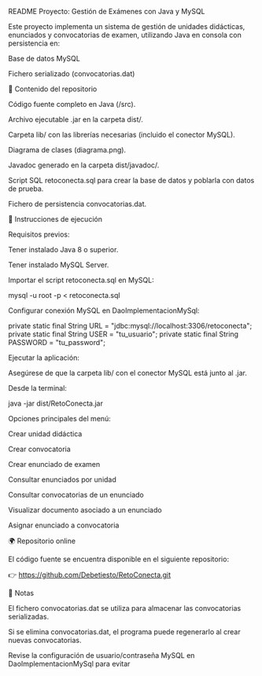 README
Proyecto: Gestión de Exámenes con Java y MySQL

Este proyecto implementa un sistema de gestión de unidades didácticas, enunciados y convocatorias de examen, utilizando Java en consola con persistencia en:

Base de datos MySQL

Fichero serializado (convocatorias.dat)

📂 Contenido del repositorio

Código fuente completo en Java (/src).

Archivo ejecutable .jar en la carpeta dist/.

Carpeta lib/ con las librerías necesarias (incluido el conector MySQL).

Diagrama de clases (diagrama.png).

Javadoc generado en la carpeta dist/javadoc/.

Script SQL retoconecta.sql para crear la base de datos y poblarla con datos de prueba.

Fichero de persistencia convocatorias.dat.

🚀 Instrucciones de ejecución

Requisitos previos:

Tener instalado Java 8 o superior.

Tener instalado MySQL Server.

Importar el script retoconecta.sql en MySQL:

mysql -u root -p < retoconecta.sql


Configurar conexión MySQL en DaoImplementacionMySql:

private static final String URL = "jdbc:mysql://localhost:3306/retoconecta";
private static final String USER = "tu_usuario";
private static final String PASSWORD = "tu_password";


Ejecutar la aplicación:

Asegúrese de que la carpeta lib/ con el conector MySQL está junto al .jar.

Desde la terminal:

java -jar dist/RetoConecta.jar


Opciones principales del menú:

Crear unidad didáctica

Crear convocatoria

Crear enunciado de examen

Consultar enunciados por unidad

Consultar convocatorias de un enunciado

Visualizar documento asociado a un enunciado

Asignar enunciado a convocatoria

🌍 Repositorio online

El código fuente se encuentra disponible en el siguiente repositorio:

👉 https://github.com/Debetiesto/RetoConecta.git

📌 Notas

El fichero convocatorias.dat se utiliza para almacenar las convocatorias serializadas.

Si se elimina convocatorias.dat, el programa puede regenerarlo al crear nuevas convocatorias.

Revise la configuración de usuario/contraseña MySQL en DaoImplementacionMySql para evitar
